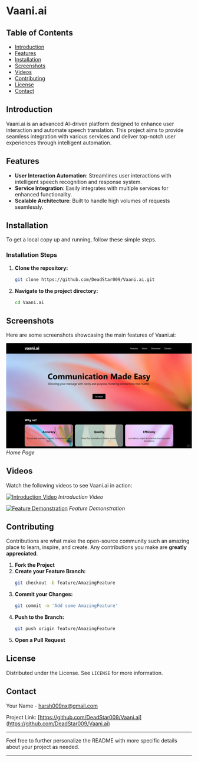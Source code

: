 
# Vaani.ai

## Table of Contents

- [Introduction](#introduction)
- [Features](#features)
- [Installation](#installation)
- [Screenshots](#screenshots)
- [Videos](#videos)
- [Contributing](#contributing)
- [License](#license)
- [Contact](#contact)

## Introduction

Vaani.ai is an advanced AI-driven platform designed to enhance user interaction and automate speech translation. This project aims to provide seamless integration with various services and deliver top-notch user experiences through intelligent automation.

## Features

- **User Interaction Automation**: Streamlines user interactions with intelligent speech recognition and response system.
- **Service Integration**: Easily integrates with multiple services for enhanced functionality.
- **Scalable Architecture**: Built to handle high volumes of requests seamlessly.

## Installation

To get a local copy up and running, follow these simple steps.

### Installation Steps

1. **Clone the repository:**
   ```sh
   git clone https://github.com/DeadStar009/Vaani.ai.git
   ```
2. **Navigate to the project directory:**
   ```sh
   cd Vaani.ai
   ```

## Screenshots

Here are some screenshots showcasing the main features of Vaani.ai:

![Home Page](https://github.com/DeadStar009/Vaani.ai/blob/main/assets/static/Screenshot%202024-07-30%20210640.png)
*Home Page*

## Videos

Watch the following videos to see Vaani.ai in action:

[![Introduction Video](assets/videos/intro-thumbnail.png)](https://github.com/user-attachments/assets/46b865b3-7ae8-418f-9ba4-e0a03ef74637)
*Introduction Video*

[![Feature Demonstration](assets/videos/feature-demo-thumbnail.png)](assets/videos/site.mp4)
*Feature Demonstration*

## Contributing

Contributions are what make the open-source community such an amazing place to learn, inspire, and create. Any contributions you make are **greatly appreciated**.

1. **Fork the Project**
2. **Create your Feature Branch:**
   ```sh
   git checkout -b feature/AmazingFeature
   ```
3. **Commit your Changes:**
   ```sh
   git commit -m 'Add some AmazingFeature'
   ```
4. **Push to the Branch:**
   ```sh
   git push origin feature/AmazingFeature
   ```
5. **Open a Pull Request**

## License

Distributed under the License. See `LICENSE` for more information.

## Contact

Your Name - [harsh009nx@gmail.com](mailto:harsh009nx@gmail.com)

Project Link: [https://github.com/DeadStar009/Vaani.ai](https://github.com/DeadStar009/Vaani.ai)

---

Feel free to further personalize the README with more specific details about your project as needed.

---
